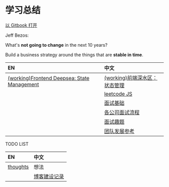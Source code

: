 # 学习总结

[以 Gitbook 打开](https://w10036w.gitbooks.io/blog/)

Jeff Bezos:

What's **not going to change** in the next 10 years?

Build a business strategy around the things that are **stable in time**.

| EN | 中文 |
| :--- | :--- |
| [(working)Frontend Deepsea: State Management](/posts/subjects/fe-state-mgmt.md) | [(working)前端深水区：状态管理](/posts/subjects/fe-state-mgmt.zh.md) |
| | [leetcode JS](/posts/leetcode.md) |
| | [面试基础](posts/js-interview.zh.md) |
| | [各公司面试流程](posts/interview/companies/index.md) |
| | [面试趣题](posts/questions/README.questions.md) |
| | [团队发展参考](posts/team-growth/index.md) |

TODO LIST

| EN | 中文 |
| :--- | :--- |
| [thoughts](./posts/thoughts.md) | 想法 |
| | [博客建设记录](/blog.md) |

